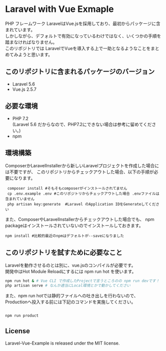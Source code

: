 # Laravel with Vue Exmaple

PHP フレームワーク LaravelはVue.jsを採用しており、最初からパッケージに含まれています。  
しかしながら、デフォルトで有効になっているわけではなく、いくつかの手順を踏まなければなりません。  
このリポジトリでは LaravelでVueを導入する上で一助となるようなことをまとめてみようと思います。

## このリポジトリに含まれるパッケージのバージョン
- Laravel 5.6
- Vue.js 2.5.7

## 必要な環境
- PHP 7.2  
 (Laravel 5.6 だからなので、PHP7.2にできない場合は参考に留めてください。) 
- npm

## 環境構築
ComposerかLaravelInstallerから新しいLaravelプロジェクトを作成した場合には不要ですが、
このリポジトリからチェックアウトした場合、以下の手順が必要になります。

```shell
 composer install #そもそもcomposerがインストールされてません
 cp .env.example .env #このリポジトリからチェックアウトした場合 .envファイルは含まれていません
 php artisan key:generate  #Laravel のApplication IDをGenerateしてください

```

また、ComposerやLaravelInstallerからチェックアウトした場合でも、
npm packageはインストールされていないのでインストールしておきます。

```shell
npm install #比較的最近のnpmはデフォルトが--saveになりました

```

## このリポジトリを試すために必要なこと
Laravelを動作させるのとは別に、vue.jsのコンパイルが必要です。  
開発中はHot Module Reloadにするには npm run hot を使います。

```bash
npm run hot & # Vue CLI で作成したProjectで言うところのの npm run devです！ HMR!
php artisan serve # なんか適当にLocal環境とかで動かしてください
```

また、npm run hotでは静的ファイルへの吐き出しを行わないので、
Productionへ投入する前には下記のコマンドを実施してください。

```bash

npm run product
```

## License

Laravel-Vue-Example is released under the MIT license. 
